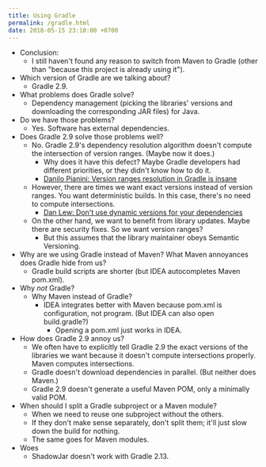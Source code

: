```yaml
---
title: Using Gradle
permalink: /gradle.html
date: 2018-05-15 23:10:00 +0700
---
```


- Conclusion:
    - I still haven't found any reason to switch from Maven to Gradle
    (other than "because this project is already using it").
- Which version of Gradle are we talking about?
    - Gradle 2.9.
- What problems does Gradle solve?
    - Dependency management (picking the libraries' versions and downloading the corresponding JAR files) for Java.
- Do we have those problems?
    - Yes. Software has external dependencies.
- Does Gradle 2.9 solve those problems well?
    - No. Gradle 2.9's dependency resolution algorithm doesn't compute the intersection of version ranges. (Maybe now it does.)
        - Why does it have this defect? Maybe Gradle developers had different priorities, or they didn't know how to do it.
        - [Danilo Pianini: Version ranges resolution in Gradle is insane](https://danysk.github.io/information%20technology/gradle-dependency-resolution-is-insane/)
    - However, there are times we want exact versions instead of version ranges. You want deterministic builds.
    In this case, there's no need to compute intersections.
        - [Dan Lew: Don't use dynamic versions for your dependencies](http://blog.danlew.net/2015/09/09/dont-use-dynamic-versions-for-your-dependencies/)
    - On the other hand, we want to benefit from library updates. Maybe there are security fixes.
    So we want version ranges?
        - But this assumes that the library maintainer obeys Semantic Versioning.
- Why are we using Gradle instead of Maven? What Maven annoyances does Gradle hide from us?
    - Gradle build scripts are shorter (but IDEA autocompletes Maven pom.xml).
- Why *not* Gradle?
    - Why Maven instead of Gradle?
        - IDEA integrates better with Maven because pom.xml is configuration, not program.
        (But IDEA can also open build.gradle?)
            - Opening a pom.xml just works in IDEA.
- How does Gradle 2.9 annoy us?
    - We often have to explicitly tell Gradle 2.9 the exact versions of the libraries we want because it doesn't compute intersections properly.
    Maven computes intersections.
    - Gradle doesn't download dependencies in parallel. (But neither does Maven.)
    - Gradle 2.9 doesn't generate a useful Maven POM, only a minimally valid POM.
- When should I split a Gradle subproject or a Maven module?
    - When we need to reuse one subproject without the others.
    - If they don't make sense separately, don't split them; it'll just slow down the build for nothing.
    - The same goes for Maven modules.
- Woes
    - ShadowJar doesn't work with Gradle 2.13.
